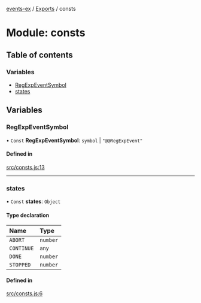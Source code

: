 [events-ex](../README.md) / [Exports](../modules.md) / consts

# Module: consts

## Table of contents

### Variables

- [RegExpEventSymbol](consts.md#regexpeventsymbol)
- [states](consts.md#states)

## Variables

### RegExpEventSymbol

• `Const` **RegExpEventSymbol**: `symbol` \| ``"@@RegExpEvent"``

#### Defined in

[src/consts.js:13](https://github.com/snowyu/events-ex.js/blob/5b9fac0/src/consts.js#L13)

___

### states

• `Const` **states**: `Object`

#### Type declaration

| Name | Type |
| :------ | :------ |
| `ABORT` | `number` |
| `CONTINUE` | `any` |
| `DONE` | `number` |
| `STOPPED` | `number` |

#### Defined in

[src/consts.js:6](https://github.com/snowyu/events-ex.js/blob/5b9fac0/src/consts.js#L6)
